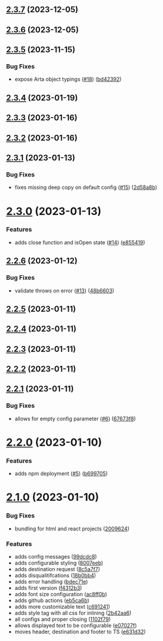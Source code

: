 ## [2.3.7](https://github.com/artaio/arta-browser/compare/v2.3.6...v2.3.7) (2023-12-05)



## [2.3.6](https://github.com/artaio/arta-browser/compare/v2.3.5...v2.3.6) (2023-12-05)



## [2.3.5](https://github.com/artaio/arta-browser/compare/v2.3.4...v2.3.5) (2023-11-15)


### Bug Fixes

* expose Arta object typings ([#18](https://github.com/artaio/arta-browser/issues/18)) ([bd42392](https://github.com/artaio/arta-browser/commit/bd4239214957e2f8ae6836fc74a61c80532bbb2b))



## [2.3.4](https://github.com/artaio/arta-browser/compare/v2.3.3...v2.3.4) (2023-01-19)



## [2.3.3](https://github.com/artaio/arta-browser/compare/v2.3.2...v2.3.3) (2023-01-16)



## [2.3.2](https://github.com/artaio/arta-browser/compare/v2.3.1...v2.3.2) (2023-01-16)



## [2.3.1](https://github.com/artaio/arta-browser/compare/v2.3.0...v2.3.1) (2023-01-13)


### Bug Fixes

* fixes missing deep copy on default config ([#15](https://github.com/artaio/arta-browser/issues/15)) ([2d58a8b](https://github.com/artaio/arta-browser/commit/2d58a8bac91d924d2b50cd1fabb96c2de4a79de9))



# [2.3.0](https://github.com/artaio/arta-browser/compare/v2.2.6...v2.3.0) (2023-01-13)


### Features

* adds close function and isOpen state ([#14](https://github.com/artaio/arta-browser/issues/14)) ([e855419](https://github.com/artaio/arta-browser/commit/e855419b10655e64f34f66770ac2060d51979354))



## [2.2.6](https://github.com/artaio/arta-browser/compare/v2.2.5...v2.2.6) (2023-01-12)


### Bug Fixes

* validate throws on error ([#13](https://github.com/artaio/arta-browser/issues/13)) ([48b6603](https://github.com/artaio/arta-browser/commit/48b6603dcb4274c480c1682467344c2379e5c80d))



## [2.2.5](https://github.com/artaio/arta-browser/compare/v2.2.4...v2.2.5) (2023-01-11)



## [2.2.4](https://github.com/artaio/arta-browser/compare/v2.2.3...v2.2.4) (2023-01-11)



## [2.2.3](https://github.com/artaio/arta-browser/compare/v2.2.2...v2.2.3) (2023-01-11)



## [2.2.2](https://github.com/artaio/arta-browser/compare/v2.2.1...v2.2.2) (2023-01-11)



## [2.2.1](https://github.com/artaio/arta-browser/compare/v2.2.0...v2.2.1) (2023-01-11)


### Bug Fixes

* allows for empty config parameter ([#6](https://github.com/artaio/arta-browser/issues/6)) ([67673f8](https://github.com/artaio/arta-browser/commit/67673f83ab1e5d300b6f7b1aeab929261315811d))



# [2.2.0](https://github.com/artaio/arta-browser/compare/v2.1.0...v2.2.0) (2023-01-10)


### Features

* adds npm deployment ([#5](https://github.com/artaio/arta-browser/issues/5)) ([b699705](https://github.com/artaio/arta-browser/commit/b6997051c04de6d58318448bf4d019b2bc888ff1))



# [2.1.0](https://github.com/artaio/arta-browser/compare/f4312b3cfac5460daa19440b0c536e8e223a5cd9...v2.1.0) (2023-01-10)


### Bug Fixes

* bundling for html and react projects ([2009624](https://github.com/artaio/arta-browser/commit/2009624c1a15a25da4bd2eaa44a39c14912d3bd6))


### Features

* adds config messages ([99dcdc8](https://github.com/artaio/arta-browser/commit/99dcdc81918bb681be7d944e6a6c168e64ae137c))
* adds configurable styling ([8007eeb](https://github.com/artaio/arta-browser/commit/8007eeb1227acdcb242ac038165c34f50465592d))
* adds destination request ([8c5a7f7](https://github.com/artaio/arta-browser/commit/8c5a7f73c1c87db4680d2468c22a5e47355dd84d))
* adds disqualitifcations ([18b0bb4](https://github.com/artaio/arta-browser/commit/18b0bb4bc0d8292399ffb10ac5c8f575f7883987))
* adds error handling ([bdec71e](https://github.com/artaio/arta-browser/commit/bdec71e2e57f6834c35b18e10c7cdcb9aac375f0))
* adds first version ([f4312b3](https://github.com/artaio/arta-browser/commit/f4312b3cfac5460daa19440b0c536e8e223a5cd9))
* adds font size configuration ([ac8ff0b](https://github.com/artaio/arta-browser/commit/ac8ff0b0e7823ac6412db96d61262872c26197ab))
* adds github actions ([eb5ca6b](https://github.com/artaio/arta-browser/commit/eb5ca6b181ac8897522321a09376a933a459330d))
* adds more customizable text ([c691241](https://github.com/artaio/arta-browser/commit/c691241b1c64ca8a90c70f21fa1e5343aadb2fce))
* adds style tag with all css for inlining ([2b42aa6](https://github.com/artaio/arta-browser/commit/2b42aa6be05c98ed03379c3e4db798f0bbbcec89))
* all configs and proper closing ([1102f79](https://github.com/artaio/arta-browser/commit/1102f7993c65b5bd173d3dbcaff31c17a9620315))
* allows displayed text to be configurable ([e07027f](https://github.com/artaio/arta-browser/commit/e07027f236ad8e0e756e9bac9f61e713ba6641a7))
* moves header, destination and footer to TS ([e631d32](https://github.com/artaio/arta-browser/commit/e631d32e90abc6d20d8b65e59d8950101e8f4276))



